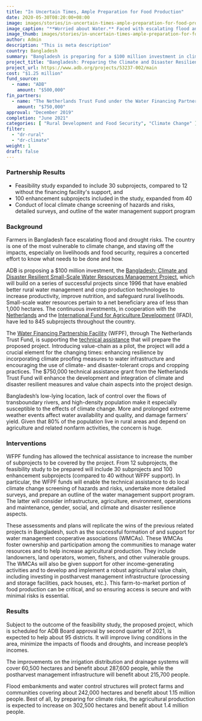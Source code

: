 ```yaml
---
title: "In Uncertain Times, Ample Preparation for Food Production"
date: 2020-05-30T08:20:00+08:00
image: images/stories/in-uncertain-times-ample-preparation-for-food-production.jpg
image_caption: "**Worried about Water.** Faced with escalating flood and drought risks, farmers in Bangladesh, like this woman tilling her field, are increasing their resilience to climate change and securing food for the future."
image_thumb: images/stories/in-uncertain-times-ample-preparation-for-food-production-th.jpg
author: Admin
description: "This is meta description"
country: Bangladesh
summary: "Bangladesh is preparing for a $100 million investment in climate and disaster resilient small-scale water resources management. The Water Financing Partnership Facility, through The Netherlands Trust Fund, is supporting the preparations."
project_title: "Bangladesh: Preparing the Climate and Disaster Resilient Small-Scale Water Resources Management Project"
project_url: https://www.adb.org/projects/53237-002/main
cost: "$1.25 million"
fund_source: 
  - name: "ADB"
    amount: "$500,000"
fin_partners:
  - name: "The Netherlands Trust Fund under the Water Financing Partnership Facility"
    amount: "$750,000"
approval: "December 2019"
completion: "June 2021"
categories: [ "Rural Development and Food Security", "Climate Change" ]
filter:
  - "dr-rural"
  - "dr-climate"
weight: 1
draft: false
---
```

### Partnership Results

<ul class="dr-results">
<li><i class="icon-check-circle"></i> Feasibility study expanded to include 30 subprojects, compared to 12 without the financing facility's support, and</li>
<li><i class="icon-check-circle"></i> 100 enhancement subprojects included in the study, expanded from 40</li>
<li><i class="icon-check-circle"></i> Conduct of local climate change screening of hazards and risks, detailed surveys, and outline of the water management support program</li>
</ul>

### Background

Farmers in Bangladesh face escalating flood and drought risks. The country is one of the most vulnerable to climate change, and staving off the impacts, especially on livelihoods and food security, requires a concerted effort to know what needs to be done and how.

ADB is proposing a $100 million investment, the [Bangladesh: Climate and Disaster Resilient Small-Scale Water Resources Management Project](https://www.adb.org/projects/53237-001/main), which will build on a series of successful projects since 1996 that have enabled better rural water management and crop production technologies to increase productivity, improve nutrition, and safeguard rural livelihoods. Small-scale water resources pertain to a net beneficiary area of less than 1,000 hectares. The continuous investments, in cooperation with the [Netherlands](./partners/bilateral/netherlands/) and the [International Fund for Agriculture Development](./partners/multilateral/international-fund-agricultural-development/) (IFAD), have led to 845 subprojects throughout the country.

The [Water Financing Partnership Facility](./modalities/financing-partnership-facilities/water-financing-partnership-facility/) (WFPF), through The Netherlands Trust Fund, is supporting the [technical assistance](https://www.adb.org/projects/53237-002/main) that will prepare the proposed project. Introducing value-chain as a pilot, the project will add a crucial element for the changing times: enhancing resilience by incorporating climate proofing measures to water infrastructure and encouraging the use of climate- and disaster-tolerant crops and cropping practices. The $750,000 technical assistance grant from the Netherlands Trust Fund will enhance the development and integration of climate and disaster resilient measures and value chain aspects into the project design.

Bangladesh’s low-lying location, lack of control over the flows of transboundary rivers, and high-density population make it especially susceptible to the effects of climate change. More and prolonged extreme weather events affect water availability and quality, and damage farmers’ yield. Given that 80% of the population live in rural areas and depend on agriculture and related nonfarm activities, the concern is huge.

### Interventions

WFPF funding has allowed the technical assistance to increase the number of subprojects to be covered by the project. From 12 subprojects, the feasibility study to be prepared will include 30 subprojects and 100 enhancement subprojects (compared to 40 without WFPF support). In particular, the WFPF funds will enable the technical assistance to do local climate change screening of hazards and risks, undertake more detailed surveys, and prepare an outline of the water management support program. The latter will consider infrastructure, agriculture, environment, operations and maintenance, gender, social, and climate and disaster resilience aspects.

These assessments and plans will replicate the wins of the previous related projects in Bangladesh, such as the successful formation of and support for water management cooperative associations (WMCAs). These WMCAs foster ownership and participation among the communities to manage water resources and to help increase agricultural production. They include landowners, land operators, women, fishers, and other vulnerable groups. The WMCAs will also be given support for other income-generating activities and to develop and implement a robust agricultural value chain, including investing in postharvest management infrastructure (processing and storage facilities, pack houses, etc.). This farm-to-market portion of food production can be critical, and so ensuring access is secure and with minimal risks is essential.

### Results

Subject to the outcome of the feasibility study, the proposed project, which is scheduled for ADB Board approval by second quarter of 2021, is expected to help about 95 districts. It will improve living conditions in the area, minimize the impacts of floods and droughts, and increase people’s incomes.

The improvements on the irrigation distribution and drainage systems will cover 60,500 hectares and benefit about 287,600 people, while the postharvest management infrastructure will benefit about 215,700 people.

Flood embankments and water control structures will protect farms and communities covering about 242,000 hectares and benefit about 1.15 million people. Best of all, by preparing for climate risks, the agricultural production is expected to increase on 302,500 hectares and benefit about 1.4 million people.